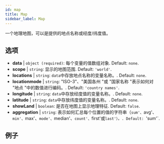 ```yaml
---
id: map
title: Map
sidebar_label: Map
---
```


一个地理地图，可以是提供的地点名称或经度/纬度值。

## 选项

* __data__ | `object (required)`: 每个变量的值数组对象. Default: `none`.
* __scope__ | `string`: 显示的地图范围. Default: `'world'`.
* __locations__ | `string`: `data`中存放地点名称的变量名称。. Default: `none`.
* __locationmode__ | `string`: "ISO-3"、"美国各州 "或 "国家名称 "表示如何对 "地点 "中的数值进行编码。. Default: `'country names'`.
* __longitude__ | `string`: `data`中存放经度值的变量名称。. Default: `none`.
* __latitude__ | `string`: `data`中存放纬度值的变量名称。. Default: `none`.
* __showLand__ | `boolean`: 是否在地图上显示地理特征. Default: `false`.
* __aggregation__ | `string`: 表示如何汇总每个位置的值的字符串（`sum'、`avg'、`min'、`max'、`mode'、`median'、`count'、`first'或`last'）。. Default: `'sum'`.


## 例子
